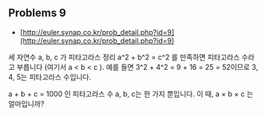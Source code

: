 ## Problems 9

* [http://euler.synap.co.kr/prob_detail.php?id=9](http://euler.synap.co.kr/prob_detail.php?id=9)

세 자연수 a, b, c 가 피타고라스 정리 a^2 + b^2 = c^2 를 만족하면 피타고라스 수라고 부릅니다 (여기서 a < b < c ).
예를 들면 3^2 + 4^2 = 9 + 16 = 25 = 52이므로 3, 4, 5는 피타고라스 수입니다.

a + b + c = 1000 인 피타고라스 수 a, b, c는 한 가지 뿐입니다. 이 때, a × b × c 는 얼마입니까?